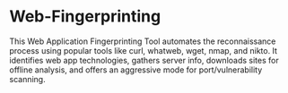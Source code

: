 # Web-Fingerprinting
This Web Application Fingerprinting Tool automates the reconnaissance process using popular tools like curl, whatweb, wget, nmap, and nikto. It identifies web app technologies, gathers server info, downloads sites for offline analysis, and offers an aggressive mode for port/vulnerability scanning.
